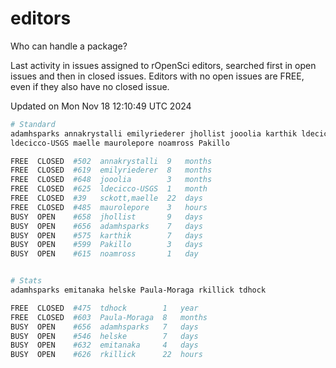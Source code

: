 # editors

Who can handle a package?

Last activity in issues assigned to rOpenSci editors, searched first in open
issues and then in closed issues. Editors with no open issues are FREE, even if
they also have no closed issue.


Updated on Mon Nov 18 12:10:49 UTC 2024

```bash
# Standard
adamhsparks annakrystalli emilyriederer jhollist jooolia karthik ldecicco
ldecicco-USGS maelle maurolepore noamross Pakillo

FREE  CLOSED  #502  annakrystalli  9   months
FREE  CLOSED  #619  emilyriederer  8   months
FREE  CLOSED  #648  jooolia        3   months
FREE  CLOSED  #625  ldecicco-USGS  1   month
FREE  CLOSED  #39   sckott,maelle  22  days
FREE  CLOSED  #485  maurolepore    3   hours
BUSY  OPEN    #658  jhollist       9   days
BUSY  OPEN    #656  adamhsparks    7   days
BUSY  OPEN    #575  karthik        7   days
BUSY  OPEN    #599  Pakillo        3   days
BUSY  OPEN    #615  noamross       1   day


# Stats
adamhsparks emitanaka helske Paula-Moraga rkillick tdhock

FREE  CLOSED  #475  tdhock        1   year
FREE  CLOSED  #603  Paula-Moraga  8   months
BUSY  OPEN    #656  adamhsparks   7   days
BUSY  OPEN    #546  helske        7   days
BUSY  OPEN    #632  emitanaka     4   days
BUSY  OPEN    #626  rkillick      22  hours
```
